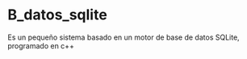 # B_datos_sqlite
Es un pequeño sistema basado en un motor de base de datos SQLite, programado en c++
